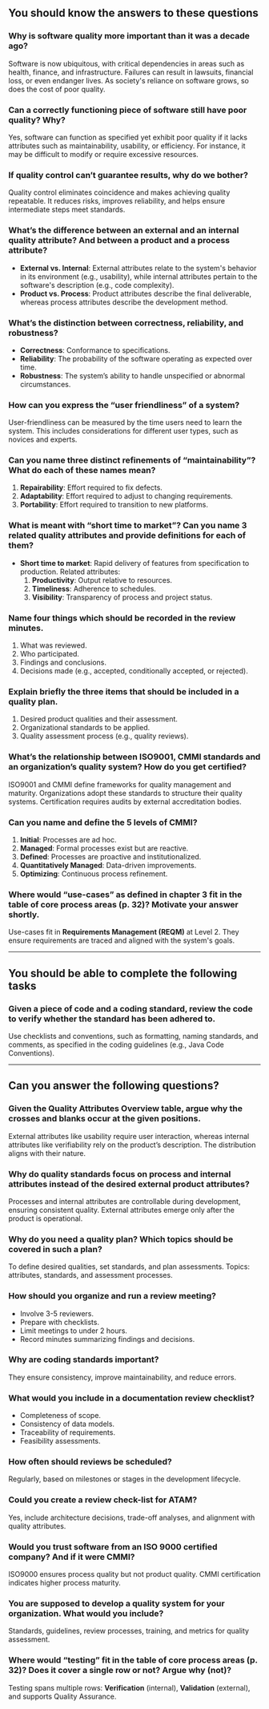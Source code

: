 ## You should know the answers to these questions

### Why is software quality more important than it was a decade ago?

Software is now ubiquitous, with critical dependencies in areas such as health, finance, and infrastructure. Failures can result in lawsuits, financial loss, or even endanger lives. As society's reliance on software grows, so does the cost of poor quality.

### Can a correctly functioning piece of software still have poor quality? Why?

Yes, software can function as specified yet exhibit poor quality if it lacks attributes such as maintainability, usability, or efficiency. For instance, it may be difficult to modify or require excessive resources.

### If quality control can’t guarantee results, why do we bother?

Quality control eliminates coincidence and makes achieving quality repeatable. It reduces risks, improves reliability, and helps ensure intermediate steps meet standards.

### What’s the difference between an external and an internal quality attribute? And between a product and a process attribute?

- **External vs. Internal**: External attributes relate to the system's behavior in its environment (e.g., usability), while internal attributes pertain to the software's description (e.g., code complexity).
- **Product vs. Process**: Product attributes describe the final deliverable, whereas process attributes describe the development method.

### What’s the distinction between correctness, reliability, and robustness?

- **Correctness**: Conformance to specifications.
- **Reliability**: The probability of the software operating as expected over time.
- **Robustness**: The system’s ability to handle unspecified or abnormal circumstances.

### How can you express the “user friendliness” of a system?

User-friendliness can be measured by the time users need to learn the system. This includes considerations for different user types, such as novices and experts.

### Can you name three distinct refinements of “maintainability”? What do each of these names mean?

1.  **Repairability**: Effort required to fix defects.
2.  **Adaptability**: Effort required to adjust to changing requirements.
3.  **Portability**: Effort required to transition to new platforms.

### What is meant with “short time to market”? Can you name 3 related quality attributes and provide definitions for each of them?

- **Short time to market**: Rapid delivery of features from specification to production.
  Related attributes:
  1.  **Productivity**: Output relative to resources.
  2.  **Timeliness**: Adherence to schedules.
  3.  **Visibility**: Transparency of process and project status.

### Name four things which should be recorded in the review minutes.

1.  What was reviewed.
2.  Who participated.
3.  Findings and conclusions.
4.  Decisions made (e.g., accepted, conditionally accepted, or rejected).

### Explain briefly the three items that should be included in a quality plan.

1.  Desired product qualities and their assessment.
2.  Organizational standards to be applied.
3.  Quality assessment process (e.g., quality reviews).

### What’s the relationship between ISO9001, CMMI standards and an organization’s quality system? How do you get certified?

ISO9001 and CMMI define frameworks for quality management and maturity. Organizations adopt these standards to structure their quality systems. Certification requires audits by external accreditation bodies.

### Can you name and define the 5 levels of CMMI?

1.  **Initial**: Processes are ad hoc.
2.  **Managed**: Formal processes exist but are reactive.
3.  **Defined**: Processes are proactive and institutionalized.
4.  **Quantitatively Managed**: Data-driven improvements.
5.  **Optimizing**: Continuous process refinement.

### Where would “use-cases” as defined in chapter 3 fit in the table of core process areas (p. 32)? Motivate your answer shortly.

Use-cases fit in **Requirements Management (REQM)** at Level 2. They ensure requirements are traced and aligned with the system's goals.

---

## You should be able to complete the following tasks

### Given a piece of code and a coding standard, review the code to verify whether the standard has been adhered to.

Use checklists and conventions, such as formatting, naming standards, and comments, as specified in the coding guidelines (e.g., Java Code Conventions).

---

## Can you answer the following questions?

### Given the Quality Attributes Overview table, argue why the crosses and blanks occur at the given positions.

External attributes like usability require user interaction, whereas internal attributes like verifiability rely on the product’s description. The distribution aligns with their nature.

### Why do quality standards focus on process and internal attributes instead of the desired external product attributes?

Processes and internal attributes are controllable during development, ensuring consistent quality. External attributes emerge only after the product is operational.

### Why do you need a quality plan? Which topics should be covered in such a plan?

To define desired qualities, set standards, and plan assessments. Topics: attributes, standards, and assessment processes.

### How should you organize and run a review meeting?

- Involve 3-5 reviewers.
- Prepare with checklists.
- Limit meetings to under 2 hours.
- Record minutes summarizing findings and decisions.

### Why are coding standards important?

They ensure consistency, improve maintainability, and reduce errors.

### What would you include in a documentation review checklist?

- Completeness of scope.
- Consistency of data models.
- Traceability of requirements.
- Feasibility assessments.

### How often should reviews be scheduled?

Regularly, based on milestones or stages in the development lifecycle.

### Could you create a review check-list for ATAM?

Yes, include architecture decisions, trade-off analyses, and alignment with quality attributes.

### Would you trust software from an ISO 9000 certified company? And if it were CMMI?

ISO9000 ensures process quality but not product quality. CMMI certification indicates higher process maturity.

### You are supposed to develop a quality system for your organization. What would you include?

Standards, guidelines, review processes, training, and metrics for quality assessment.

### Where would “testing” fit in the table of core process areas (p. 32)? Does it cover a single row or not? Argue why (not)?

Testing spans multiple rows: **Verification** (internal), **Validation** (external), and supports Quality Assurance.
